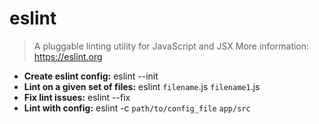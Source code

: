 # eslint
> A pluggable linting utility for JavaScript and JSX
> More information: <https://eslint.org>
- **Create eslint config:**
eslint --init
- **Lint on a given set of files:**
eslint `filename`.js `filename1`.js
- **Fix lint issues:**
eslint --fix
- **Lint with config:**
eslint -c `path/to/config_file` `app/src`
